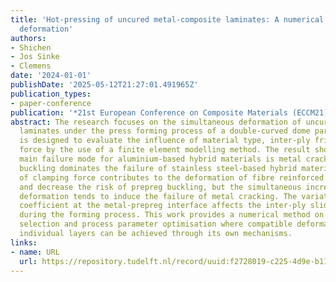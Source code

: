 ```yaml
---
title: 'Hot-pressing of uncured metal-composite laminates: A numerical study on simultaneous
  deformation'
authors:
- Shichen
- Jos Sinke
- Clemens
date: '2024-01-01'
publishDate: '2025-05-12T21:27:01.491965Z'
publication_types:
- paper-conference
publication: '*21st European Conference on Composite Materials (ECCM21)*'
abstract: The research focuses on the simultaneous deformation of uncured metal-composite
  laminates under the press forming process of a double-curved dome part. The study
  is designed to evaluate the influence of material type, inter-ply friction and clamping
  force by the use of a finite element modelling method. The result shows that the
  main failure mode for aluminium-based hybrid materials is metal cracking while prepreg
  buckling dominates the failure of stainless steel-based hybrid materials. The increase
  of clamping force contributes to the deformation of fibre reinforced prepreg layer
  and decrease the risk of prepreg buckling, but the simultaneous increase of plastic
  deformation tends to induce the failure of metal cracking. The variation of friction
  coefficient at the metal-prepreg interface affects the inter-ply sliding displacement
  during the forming process. This work provides a numerical method on the material
  selection and process parameter optimisation where compatible deformation of the
  individual layers can be achieved through its own mechanisms.
links:
- name: URL
  url: https://repository.tudelft.nl/record/uuid:f2728019-c225-4d9e-b110-1a60e9744cb2
---
```

